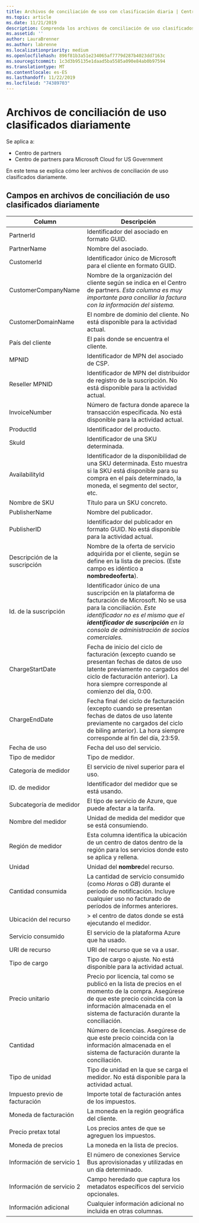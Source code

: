 ```yaml
---
title: Archivos de conciliación de uso con clasificación diaria | Centro de Partners
ms.topic: article
ms.date: 11/21/2019
description: Comprenda los archivos de conciliación de uso clasificados diariamente en el centro de Partners.
ms.assetid: ''
author: LauraBrenner
ms.author: labrenne
ms.localizationpriority: medium
ms.openlocfilehash: 896f81b3a51e234065af7779d287b4023dd7163c
ms.sourcegitcommit: 1c3d3b95135e1daad5ba5585a090e84ab0b97594
ms.translationtype: MT
ms.contentlocale: es-ES
ms.lasthandoff: 11/22/2019
ms.locfileid: "74389703"
---
```

# <a name="daily-rated-usage-reconciliation-files"></a>Archivos de conciliación de uso clasificados diariamente

Se aplica a:

- Centro de partners
- Centro de partners para Microsoft Cloud for US Government

En este tema se explica cómo leer archivos de conciliación de uso clasificados diariamente.

## <a name="fields-in-daily-rated-usage-reconciliation-files"></a>Campos en archivos de conciliación de uso clasificados diariamente

| Column | Descripción |
| ------ | ----------- |
| PartnerId | Identificador del asociado en formato GUID. |
| PartnerName | Nombre del asociado. |
| CustomerId | Identificador único de Microsoft para el cliente en formato GUID. |
| CustomerCompanyName | Nombre de la organización del cliente según se indica en el Centro de partners. *Esta columna es muy importante para conciliar la factura con la información del sistema.* |
| CustomerDomainName | El nombre de dominio del cliente. No está disponible para la actividad actual. |
| País del cliente | El país donde se encuentra el cliente. |
| MPNID | Identificador de MPN del asociado de CSP. |
| Reseller MPNID | Identificador de MPN del distribuidor de registro de la suscripción. No está disponible para la actividad actual. |
| InvoiceNumber | Número de factura donde aparece la transacción especificada. No está disponible para la actividad actual. |
| ProductId | Identificador del producto. |
| SkuId | Identificador de una SKU determinada. |
| AvailabilityId | Identificador de la disponibilidad de una SKU determinada. Esto muestra si la SKU está disponible para su compra en el país determinado, la moneda, el segmento del sector, etc. |
| Nombre de SKU | Título para un SKU concreto. |
| PublisherName | Nombre del publicador. |
| PublisherID | Identificador del publicador en formato GUID. No está disponible para la actividad actual. |
| Descripción de la suscripción | Nombre de la oferta de servicio adquirida por el cliente, según se define en la lista de precios. (Este campo es idéntico a **nombredeoferta**). |
| Id. de la suscripción | Identificador único de una suscripción en la plataforma de facturación de Microsoft. No se usa para la conciliación. *Este identificador no es el mismo que el **identificador de suscripción** en la consola de administración de socios comerciales.* |
| ChargeStartDate | Fecha de inicio del ciclo de facturación (excepto cuando se presentan fechas de datos de uso latente previamente no cargados del ciclo de facturación anterior). La hora siempre corresponde al comienzo del día, 0:00. |
| ChargeEndDate | Fecha final del ciclo de facturación (excepto cuando se presentan fechas de datos de uso latente previamente no cargados del ciclo de biling anterior). La hora siempre corresponde al fin del día, 23:59. |
| Fecha de uso | Fecha del uso del servicio. |
| Tipo de medidor | Tipo de medidor. |
| Categoría de medidor | El servicio de nivel superior para el uso. |
| ID. de medidor | Identificador del medidor que se está usando. |
| Subcategoría de medidor | El tipo de servicio de Azure, que puede afectar a la tarifa. |
| Nombre del medidor | Unidad de medida del medidor que se está consumiendo. |
| Región de medidor | Esta columna identifica la ubicación de un centro de datos dentro de la región para los servicios donde esto se aplica y rellena. |
| Unidad | Unidad del **nombre**del recurso. |
| Cantidad consumida | La cantidad de servicio consumido (como *Horas* o *GB*) durante el período de notificación. Incluye cualquier uso no facturado de períodos de informes anteriores. |
| Ubicación del recurso | > el centro de datos donde se está ejecutando el medidor. |
| Servicio consumido | El servicio de la plataforma Azure que ha usado. |
| URI de recurso | URI del recurso que se va a usar. |
| Tipo de cargo | Tipo de cargo o ajuste. No está disponible para la actividad actual. |
| Precio unitario | Precio por licencia, tal como se publicó en la lista de precios en el momento de la compra. Asegúrese de que este precio coincida con la información almacenada en el sistema de facturación durante la conciliación. |
| Cantidad | Número de licencias. Asegúrese de que este precio coincida con la información almacenada en el sistema de facturación durante la conciliación. |
| Tipo de unidad | Tipo de unidad en la que se carga el medidor. No está disponible para la actividad actual. |
| Impuesto previo de facturación | Importe total de facturación antes de los impuestos. |
| Moneda de facturación | La moneda en la región geográfica del cliente. |
| Precio pretax total | Los precios antes de que se agreguen los impuestos. |
| Moneda de precios | La moneda en la lista de precios. |
| Información de servicio 1 | El número de conexiones Service Bus aprovisionadas y utilizadas en un día determinado. |
| Información de servicio 2 | Campo heredado que captura los metadatos específicos del servicio opcionales. |
| Información adicional | Cualquier información adicional no incluida en otras columnas. |
